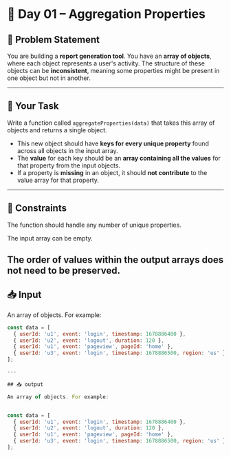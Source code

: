 # 🧩 Day 01 – Aggregation Properties

## 📘 Problem Statement

You are building a **report generation tool**. You have an **array of objects**, where each object represents a user's activity. The structure of these objects can be **inconsistent**, meaning some properties might be present in one object but not in another.

---

## 🎯 Your Task

Write a function called `aggregateProperties(data)` that takes this array of objects and returns a single object.

- This new object should have **keys for every unique property** found across all objects in the input array.
- The **value** for each key should be an **array containing all the values** for that property from the input objects.
- If a property is **missing** in an object, it should **not contribute** to the value array for that property.

---
## 📌 Constraints
The function should handle any number of unique properties.

The input array can be empty.

The order of values within the output arrays does not need to be preserved.
---

## 📥 Input

An array of objects. For example:

```js
const data = [
  { userId: 'u1', event: 'login', timestamp: 1678886400 },
  { userId: 'u2', event: 'logout', duration: 120 },
  { userId: 'u1', event: 'pageview', pageId: 'home' },
  { userId: 'u3', event: 'login', timestamp: 1678886500, region: 'us' }
];

---

## 📥 output

An array of objects. For example:


const data = [
  { userId: 'u1', event: 'login', timestamp: 1678886400 },
  { userId: 'u2', event: 'logout', duration: 120 },
  { userId: 'u1', event: 'pageview', pageId: 'home' },
  { userId: 'u3', event: 'login', timestamp: 1678886500, region: 'us' }
];






